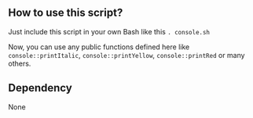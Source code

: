 ## How to use this script?

Just include this script in your own Bash like this `. console.sh`

Now, you can use any public functions defined here like `console::printItalic`, `console::printYellow`, `console::printRed` or many others.

## Dependency

None
